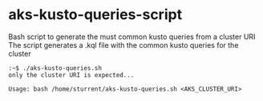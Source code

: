 # aks-kusto-queries-script
Bash script to generate the must common kusto queries from a cluster URI
The script generates a .kql file with the common kusto queries for the cluster

```
:~$ ./aks-kusto-queries.sh
only the cluster URI is expected...

Usage: bash /home/sturrent/aks-kusto-queries.sh <AKS_CLUSTER_URI>
```